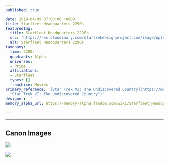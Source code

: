 ```yaml
---
published: true

date: 2019-04-09 07:00:00 +0000
title: Starfleet Headquarters 2290s
featuredImg:
  title: Starfleet Headquarters 2290s
  src: "https://res.cloudinary.com/startrekdesignproject-com/image/upload/v1554857253/Starfleet_Headquarters_2290s.png"
  alt: Starfleet Headquarters 2290s
taxonomy:
  time: 2200s
  quadrants: Alpha
  universes:
  - Prime
  affiliations:
  - Starfleet
  types: []
  franchise: Movies
primary_reference: '[Star Trek VI: The Undiscovered Country](https://memory-alpha.fandom.com/wiki/Star_Trek_VI:_The_Undiscovered_Country
  "Star Trek VI: The Undiscovered Country")'
designer: ''
memory_alpha_url: https://memory-alpha.fandom.com/wiki/Starfleet_Headquarters

---
```

___
## Canon Images

![](https://res.cloudinary.com/startrekdesignproject-com/image/upload/v1554837483/StarfleetHeadquarters2290s1.jpg)

![](https://res.cloudinary.com/startrekdesignproject-com/image/upload/v1554837483/StarfleetHeadquarters2290s2.jpg)